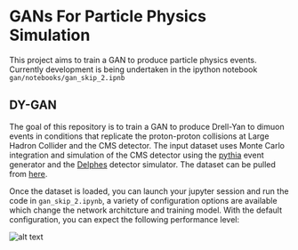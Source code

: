 # GANs For Particle Physics Simulation
This project aims to train a GAN to produce particle physics events. Currently development is being undertaken in the ipython notebook `gan/notebooks/gan_skip_2.ipnb`

## DY-GAN
The goal of this repository is to train a GAN to produce Drell-Yan to dimuon events in conditions that replicate the proton-proton collisions at Large Hadron Collider and the CMS detector. The input dataset uses Monte Carlo integration and simulation of the CMS detector using the [pythia](http://home.thep.lu.se/~torbjorn/Pythia.html) event generator and the [Delphes](https://github.com/delphes/delphes) detector simulator. The dataset can be pulled from [here](http://uaf-10.t2.ucsd.edu/~bhashemi/GAN_Share/total_Zmumu_13TeV_PU20_v2.npa).

Once the dataset is loaded, you can launch your jupyter session and run the code in `gan_skip_2.ipynb`, a variety of configuration options are available which change the network architcture and training model. With the default configuration, you can expect the following performance level:

![alt text](http://uaf-10.t2.ucsd.edu/~bhashemi/GAN_Share/best_model.png)

